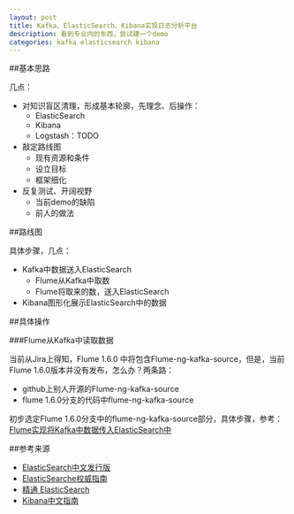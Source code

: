 ```yaml
---
layout: post
title: Kafka、ElasticSearch、Kibana实现日志分析平台
description: 看到专业内的东西，尝试建一个demo
categories: kafka elasticsearch kibana
---
```



##基本思路

几点：

* 对知识盲区清理，形成基本轮廓，先理念、后操作：
	* ElasticSearch
	* Kibana
	* Logstash：TODO
* 敲定路线图
	* 现有资源和条件
	* 设立目标
	* 框架细化
* 反复测试、开阔视野
	* 当前demo的缺陷
	* 前人的做法

##路线图


具体步骤，几点：

* Kafka中数据送入ElasticSearch
	* Flume从Kafka中取数
	* Flume将取来的数，送入ElasticSearch
* Kibana图形化展示ElasticSearch中的数据


##具体操作

###Flume从Kafka中读取数据


当前从Jira上得知，Flume 1.6.0 中将包含Flume-ng-kafka-source，但是，当前Flume 1.6.0版本并没有发布，怎么办？两条路：

* github上别人开源的Flume-ng-kafka-source
* flume 1.6.0分支的代码中flume-ng-kafka-source

初步选定Flume 1.6.0分支中的flume-ng-kafka-source部分，具体步骤，参考：[Flume实现将Kafka中数据传入ElasticSearch中][Flume实现将Kafka中数据传入ElasticSearch中]









##参考来源

* [ElasticSearch中文发行版][ElasticSearch中文发行版]
* [ElasticSearche权威指南][ElasticSearche权威指南]
* [精通 ElasticSearch][精通 ElasticSearch]
* [Kibana中文指南][Kibana中文指南]











[NingG]:    http://ningg.github.com  "NingG"

[ElasticSearch中文发行版]:							https://github.com/medcl/elasticsearch-rtf
[ElasticSearche权威指南]:							http://fuxiaopang.gitbooks.io/learnelasticsearch/
[精通 ElasticSearch]:								http://shgy.gitbooks.io/mastering-elasticsearch/
[Kibana中文指南]:									http://kibana.logstash.es/
[Flume实现将Kafka中数据传入ElasticSearch中]:		/flume-kafka-source-elasticsearch-sink











